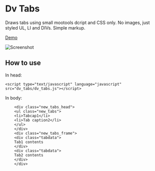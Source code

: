 Dv Tabs
===========

Draws tabs using small mootools dcript and CSS only.
No images, just styled UL, LI and DIVs.
Simple markup.

[Demo](http://dv.tibbo.com/dv_tabs/)

![Screenshot](http://dv.tibbo.com/dv_tabs/dv_tabs.png)

How to use
----------
In head:

	<script type="text/javascript" language="javascript" src="dv_tabs/dv_tabs.js"></script>

In body:

        <div class="new_tabs_head">
        <ul class="new_tabs">
        <li>Tabcap1</li>
        <li>Tab caption2</li>
        </ul>
        </div>
        <div class="new_tabs_frame">
        <div class="tabdata">
        Tab1 contents
        </div>
        <div class="tabdata">
        Tab2 contents
        </div>
        </div>
